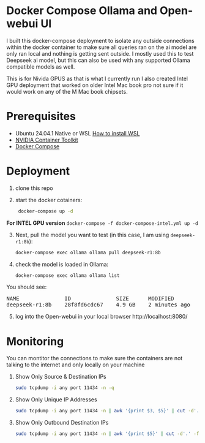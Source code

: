 # Docker Compose Ollama and Open-webui UI

I built this docker-compose deployment to isolate any outside connections within the docker container to make sure all queries ran on the ai model are only ran local and nothing is getting sent outside. I mostly used this to test Deepseek ai model, but this can also be used with any supported Ollama compatible models as well.  

This is for Nivida GPUS as that is what I currently run I also created Intel GPU deployment that worked on older Intel Mac book pro not sure if it would work on any of the M Mac book chipsets. 

# Prerequisites
* Ubuntu 24.04.1 Native or WSL [How to install WSL](https://learn.microsoft.com/en-us/windows/wsl/install)
* [NVIDIA Container Toolkit](https://docs.nvidia.com/datacenter/cloud-native/container-toolkit/latest/install-guide.html#installation)
* [Docker Compose](https://docs.docker.com/compose/install/)

# Deployment

1. clone this repo

2. start the docker cotainers:

   ```sh
    docker-compose up -d

<b>For INTEL GPU version</b>
```docker-compose -f docker-compose-intel.yml up -d```

3. Next, pull the model you want to test (in this case, I am using `deepseek-r1:8b`):

   ```sh
   docker-compose exec ollama ollama pull deepseek-r1:8b

4. check the model is loaded in Ollama:
   
   ```sh
   docker-compose exec ollama ollama list

You should see:

<pre>
NAME              ID              SIZE      MODIFIED
deepseek-r1:8b    28f8fd6cdc67    4.9 GB    2 minutes ago
</pre>

5. log into the Open-webui in your local browser
   http://localhost:8080/

# Monitoring

You can montitor the connections to make sure the containers are not talking to the internet and only locally on your machine

1. Show Only Source & Destination IPs

    ```sh
    sudo tcpdump -i any port 11434 -n -q

2. Show Only Unique IP Addresses

    ```sh
    sudo tcpdump -i any port 11434 -n | awk '{print $3, $5}' | cut -d'.' -f1-4 | sort -u

3. Show Only Outbound Destination IPs

    ```sh
    sudo tcpdump -i any port 11434 -n | awk '{print $5}' | cut -d'.' -f1-4 | sort -u
